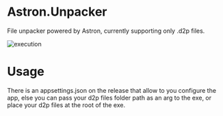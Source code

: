 # Astron.Unpacker
File unpacker powered by Astron, currently supporting only .d2p files.

![execution](https://i.imgur.com/6ksg03J.gif)

# Usage

There is an appsettings.json on the release that allow to you configure the app, else you can pass your d2p files folder path as an arg to the exe, or place your d2p files at the root of the exe.
